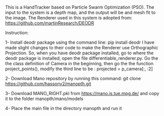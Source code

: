 This is a HandTracker based on Particle Swarm Optimization (PSO). 
The input to the system is a depth map, and the output will be and mesh fit to the image.
The Renderer used in this system is adopted from: https://github.com/martinResearch/DEODR

Instruction:

1- Install deodr package using the command line: pip install deodr
I have made slight changes to their code to make the Renderer use Orthographic Projection.
So, when you have deodr package installed, go to where the deodr package is installed, open the file differentiable_renderer.py. Go the the class definition of Camera in the beginning, then go the the function project_points(), modify the third line to be :    projected = p_camera[:, :2]

2- Download Mano repository by running this command: git clone https://github.com/hassony2/manopth.git

3- Download MANO_RIGHT.pkl from https://mano.is.tue.mpg.de/ and copy it to the folder manopth/mano/models

4- Place the main file in the directory manopth and run it

